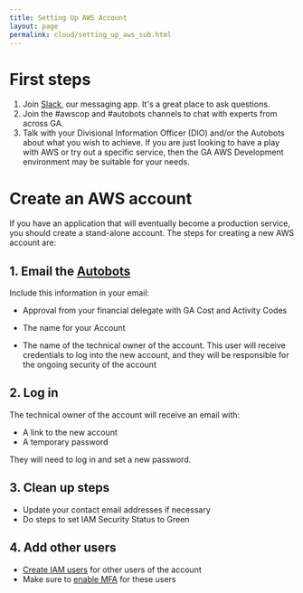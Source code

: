 ```yaml
---
title: Setting Up AWS Account
layout: page
permalink: cloud/setting_up_aws_sub.html
---
```


# First steps

1. Join [Slack](https://geoscience-australia.slack.com/signup), our messaging app. It's a great place to ask questions.
2. Join the #awscop and #autobots channels to chat with experts from across GA.
3. Talk with your Divisional Information Officer (DIO) and/or the Autobots about what you wish to achieve. If you are just looking to have a play with AWS or try out a specific service, then the GA AWS Development environment may be suitable for your needs.

# Create an AWS account

If you have an application that will eventually become a production service, you should create a stand-alone account. The steps for creating a new AWS account are:

## 1. Email the [Autobots](mailto:autobots@ga.gov.au)

Include this information in your email:

  * Approval from your financial delegate with GA Cost and Activity Codes
  
  * The name for your Account
  
  * The name of the technical owner of the account. This user will receive credentials to log into the new account, and they will be responsible for the ongoing security of the account

## 2. Log in

The technical owner of the account will receive an email with:
* A link to the new account
* A temporary password

They will need to log in and set a new password.
  
## 3. Clean up steps 

 * Update your contact email addresses if necessary
 * Do steps to set IAM Security Status to Green

## 4. Add other users
 
 * [Create IAM users](https://docs.aws.amazon.com/IAM/latest/UserGuide/id_users_create.html) for other users of the account
 * Make sure to [enable MFA](https://docs.aws.amazon.com/IAM/latest/UserGuide/id_credentials_mfa.html) for these users
